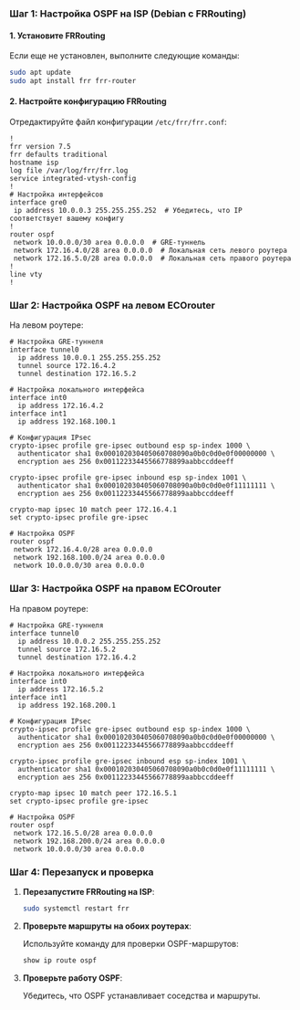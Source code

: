 ### Шаг 1: Настройка OSPF на ISP (Debian с FRRouting)

#### 1. Установите FRRouting

Если еще не установлен, выполните следующие команды:

```bash
sudo apt update
sudo apt install frr frr-router
```

#### 2. Настройте конфигурацию FRRouting

Отредактируйте файл конфигурации `/etc/frr/frr.conf`:

```plaintext
!
frr version 7.5
frr defaults traditional
hostname isp
log file /var/log/frr/frr.log
service integrated-vtysh-config
!
# Настройка интерфейсов
interface gre0
 ip address 10.0.0.3 255.255.255.252  # Убедитесь, что IP соответствует вашему конфигу
!
router ospf
 network 10.0.0.0/30 area 0.0.0.0  # GRE-туннель
 network 172.16.4.0/28 area 0.0.0.0  # Локальная сеть левого роутера
 network 172.16.5.0/28 area 0.0.0.0  # Локальная сеть правого роутера
!
line vty
!
```

### Шаг 2: Настройка OSPF на левом ECOrouter

На левом роутере:

```plaintext
# Настройка GRE-туннеля
interface tunnel0
  ip address 10.0.0.1 255.255.255.252
  tunnel source 172.16.4.2
  tunnel destination 172.16.5.2

# Настройка локального интерфейса
interface int0
  ip address 172.16.4.2
interface int1
  ip address 192.168.100.1

# Конфигурация IPsec
crypto-ipsec profile gre-ipsec outbound esp sp-index 1000 \
  authenticator sha1 0x000102030405060708090a0b0c0d0e0f00000000 \
  encryption aes 256 0x00112233445566778899aabbccddeeff

crypto-ipsec profile gre-ipsec inbound esp sp-index 1001 \
  authenticator sha1 0x000102030405060708090a0b0c0d0e0f11111111 \
  encryption aes 256 0x00112233445566778899aabbccddeeff

crypto-map ipsec 10 match peer 172.16.4.1
set crypto-ipsec profile gre-ipsec

# Настройка OSPF
router ospf
 network 172.16.4.0/28 area 0.0.0.0
 network 192.168.100.0/24 area 0.0.0.0
 network 10.0.0.0/30 area 0.0.0.0
```

### Шаг 3: Настройка OSPF на правом ECOrouter

На правом роутере:

```plaintext
# Настройка GRE-туннеля
interface tunnel0
  ip address 10.0.0.2 255.255.255.252
  tunnel source 172.16.5.2
  tunnel destination 172.16.4.2

# Настройка локального интерфейса
interface int0
  ip address 172.16.5.2
interface int1
  ip address 192.168.200.1

# Конфигурация IPsec
crypto-ipsec profile gre-ipsec outbound esp sp-index 1000 \
  authenticator sha1 0x000102030405060708090a0b0c0d0e0f00000000 \
  encryption aes 256 0x00112233445566778899aabbccddeeff

crypto-ipsec profile gre-ipsec inbound esp sp-index 1001 \
  authenticator sha1 0x000102030405060708090a0b0c0d0e0f11111111 \
  encryption aes 256 0x00112233445566778899aabbccddeeff

crypto-map ipsec 10 match peer 172.16.5.1
set crypto-ipsec profile gre-ipsec

# Настройка OSPF
router ospf
 network 172.16.5.0/28 area 0.0.0.0
 network 192.168.200.0/24 area 0.0.0.0
 network 10.0.0.0/30 area 0.0.0.0
```

### Шаг 4: Перезапуск и проверка

1. **Перезапустите FRRouting на ISP**:

   ```bash
   sudo systemctl restart frr
   ```

2. **Проверьте маршруты на обоих роутерах**:

   Используйте команду для проверки OSPF-маршрутов:

   ```bash
   show ip route ospf
   ```

3. **Проверьте работу OSPF**:

   Убедитесь, что OSPF устанавливает соседства и маршруты.
